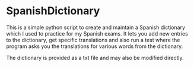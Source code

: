 # SpanishDictionary

This is a simple python script to create and maintain a Spanish dictionary which I used to practice for my Spanish exams. It lets you add new entries to the dictionary, get specific translations and also run a test where the program asks you the translations for various words from the dictionary. 

The dictionary is provided as a txt file and may also be modified directly.
